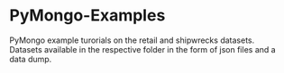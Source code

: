 # PyMongo-Examples
PyMongo example turorials on the retail and shipwrecks datasets.
<br>
Datasets available in the respective folder in the form of json files and a data dump.
